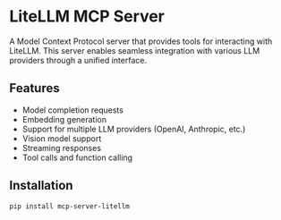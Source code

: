 # LiteLLM MCP Server

A Model Context Protocol server that provides tools for interacting with LiteLLM. This server enables seamless integration with various LLM providers through a unified interface.

## Features
- Model completion requests
- Embedding generation
- Support for multiple LLM providers (OpenAI, Anthropic, etc.)
- Vision model support
- Streaming responses
- Tool calls and function calling

## Installation
```bash
pip install mcp-server-litellm